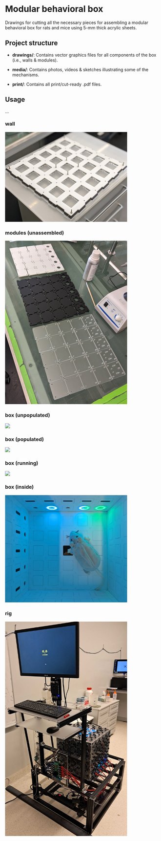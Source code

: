 # Modular behavioral box
Drawings for cutting all the necessary pieces for assembling a modular behavioral box for rats and mice using 5-mm thick acrylic sheets.

## Project structure

- **drawings/**: Contains vector graphics files for all components of the box (i.e., walls & modules).
  
- **media/**: Contains photos, videos & sketches illustrating some of the mechanisms.
  
- **print/**: Contains all print/cut-ready .pdf files.

## Usage
...

### wall
<img src = "media/photos/wall.jpg" width="400">

### modules (unassembled)
<img src = "media/photos/modules.jpg" width="400">

### box (unpopulated)
<img src = "media/photos/unpopulated.jpg" width="400">

### box (populated)
<img src = "media/photos/populated.jpg" width="400">

### box (running)
<img src = "media/photos/running.jpg" width="400">

### box (inside)
<img src = "media/photos/inside.jpg" width="400">

### rig
<img src = "media/photos/rig.jpg" width="400">
